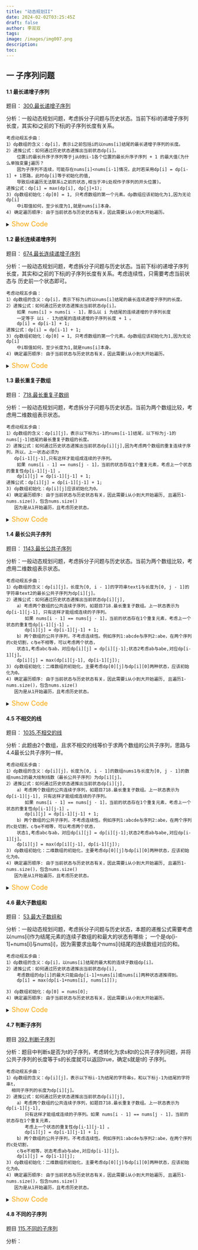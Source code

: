 ```yaml
---
title: "动态规划II"
date: 2024-02-02T03:25:45Z
draft: false
author: 李双双
tags:
image: /images/img007.png
description:
toc:
---
```


## 一 子序列问题
#### 1.1 最长递增子序列
题目： [300.最长递增子序列](https://leetcode.cn/problems/longest-increasing-subsequence/description/ "Visit 最长递增子序列!")

分析：一般动态规划问题，考虑拆分子问题与历史状态。当前下标i的递增子序列长度，其实和i之前的下标j的子序列长度有关系。
    
    考虑动规五步曲：
    1）dp数组的含义：dp[i]，表示i之前包括i的以nums[i]结尾的最长递增子序列的长度。
    2）递推公式：如何通过历史状态递推出当前状态dp[i]。
        位置i的最长升序子序列等于j从0到i-1各个位置的最长升序子序列 + 1 的最大值(为什么单独变量j遍历？
        因为子序列不连续，可能存在nums[i]<nums[i-1]情况，此时若采用dp[i] = dp[i-1] + 1思路，此时dp[i]等于初始化的值,
        导致后续遍历无法联系i之前的状态,相当于冲i处视作子序列的开头位置)。
    递推公式：dp[i] = max(dp[i], dp[j]+1);
    3) dp数组初始化：dp[0] = 1, 只考虑数组的第一个元素。dp数组应该初始化为1,因为无论dp[i]
        中i取值如何，至少长度为1,就是nums[i]本身。
    4) 确定遍历顺序: 由于当前状态与历史状态有关，因此需要i从小到大开始遍历。

<details>
<summary><font size="4" color="orange">Show Code</font></summary> 

``` c++
class Solution {
public:
    int lengthOfLIS(vector<int>& nums) {
       if (nums.size() <= 1) return nums.size();

       vector<int> dp(nums.size(), 1);
       dp[0] = 1;
       int result = 0;
       for (int i = 1; i < nums.size(); i++) {
            for (int j = 0; j < i; j++) {
                if (nums[i] > nums[j]) {
                    dp[i] = max(dp[i], dp[j]+1);
                }
            }
            result = max(result, dp[i]);
       }

       return result;
    }
};
```
</details>

#### 1.2 最长连续递增序列
题目： [674.最长连续递增子序列](https://leetcode.cn/problems/longest-continuous-increasing-subsequence/description/ "Visit 最长连续递增子序列!") 

分析：一般动态规划问题，考虑拆分子问题与历史状态。当前下标i的递增子序列长度，其实和i之前的下标j的子序列长度有关系。考虑连续性，只需要考虑当前状态与
历史前一个状态即可。

    考虑动规五步曲：
    1）dp数组的含义：dp[i]，表示下标为i的以nums[i]结尾的最长连续递增子序列的长度。
    2）递推公式：如何通过历史状态递推出当前状态dp[i]。
        如果 nums[i] > nums[i - 1]，那么以 i 为结尾的连续递增的子序列长度
        一定等于 以i - 1为结尾的连续递增的子序列长度 + 1 。
        dp[i] = dp[i-1] + 1;
    递推公式：dp[i] = dp[i-1] + 1;
    3) dp数组初始化：dp[0] = 1, 只考虑数组的第一个元素。dp数组应该初始化为1,因为无论dp[i]
        中i取值如何，至少长度为1,就是nums[i]本身。
    4) 确定遍历顺序: 由于当前状态与历史状态有关，因此需要i从小到大开始遍历。

<details>
<summary><font size="4" color="orange">Show Code</font></summary> 

``` c++
class Solution {
public:
    int findLengthOfLCIS(vector<int>& nums) {

       if (nums.size() <= 1) return nums.size();

       vector<int> dp(nums.size()+1, 1);
       dp[0] = 1;
       int result = 0;
       for(int i = 1; i < nums.size(); i++){
            if (nums[i] > nums[i-1]){
                dp[i] = dp[i-1] + 1;
            }
            result = max(result, dp[i]);
       }

       return result;
    }
};
```
</details>

#### 1.3 最长重复子数组
题目： [718.最长重复子数组](https://leetcode.cn/problems/maximum-length-of-repeated-subarray/description/, "Visit 最长重复子数组!")

分析：一般动态规划问题，考虑拆分子问题与历史状态。当前为两个数组比较，考虑用二维数组表示状态。

    考虑动规五步曲：
    1）dp数组的含义：dp[i][j]，表示以下标为i-1的nums[i-1]结尾，以下标为j-1的nums[j-1]结尾的最长重复子数组的长度。
    2）递推公式：如何通过历史状态递推出当前状态dp[i][j],因为考虑两个数组的重复连续子序列，所以，上一状态必须为
       dp[i-1][j-1],只有这样才能组成连续的子序列。
        如果 nums[i - 1] == nums[j - 1]，当前的状态存在1个重复元素，考虑上一个状态的重复性dp[i-1][j-1] 。
        dp[i][j] = dp[i-1][j-1] + 1;
    递推公式：dp[i][j] = dp[i-1][j-1] + 1;
    3) dp数组初始化：dp[i][j]应该初始化为0。
    4) 确定遍历顺序: 由于当前状态与历史状态有关，因此需要i从小到大开始遍历, 且遍历1-nums.size()，包含nums.size()
       因为是从1开始遍历，且考虑历史状态。

<details>
<summary><font size="4" color="orange">Show Code</font></summary> 

``` c++
class Solution {
public:
    int findLength(vector<int>& nums1, vector<int>& nums2) {
        vector<vector<int>> dp(nums1.size()+1, vector<int>(nums2.size()+1, 0));

        int result = 0;
        for (int i = 1; i <= nums1.size(); i++) {
            for (int j = 1; j <= nums2.size(); j++) {
                if (nums1[i-1] == nums2[j-1]) {
                    dp[i][j] = dp[i-1][j-1] + 1;
                }

                result = max(dp[i][j], result);
            }
        }
        return result;
    }
};
```
</details>


#### 1.4 最长公共子序列
题目： [1143.最长公共子序列](https://leetcode.cn/problems/longest-common-subsequence/description/, "Visit 最长公共子序列!")

分析：一般动态规划问题，考虑拆分子问题与历史状态。当前为两个数组比较，考虑用二维数组表示状态。

    考虑动规五步曲：
    1）dp数组的含义：dp[i][j]，长度为[0, i - 1]的字符串text1与长度为[0, j - 1]的字符串text2的最长公共子序列为dp[i][j]。
    2）递推公式：如何通过历史状态递推出当前状态dp[i][j], 
        a）考虑两个数组的公共连续子序列，如题目718.最长重复子数组。上一状态表示为dp[i-1][j-1], 只有这样才能组成连续的子序列。
           如果 nums[i - 1] == nums[j - 1]，当前的状态存在1个重复元素，考虑上一个状态的重复性dp[i-1][j-1] 。
           dp[i][j] = dp[i-1][j-1] + 1;
        b）两个数组的公共子序列，不考虑连续性。例如序列1:abcde与序列2:abe，在两个序列的c处切割，c与e不相等，可以考虑两个状态，
        状态1,考虑abc与ab，对应dp[i][j] = dp[i][j-1];状态2考虑ab与abe,对应dp[i-1][j]。
        dp[i][j] = max(dp[i][j-1], dp[i-1][j]);
    3) dp数组初始化：二维数组的初始化，主要考虑dp[0][j]与dp[i][0]两种状态，应该初始化为0。
    4) 确定遍历顺序: 由于当前状态与历史状态有关，因此需要i从小到大开始遍历, 且遍历1-nums.size()，包含nums.size()
       因为是从1开始遍历，且考虑历史状态。


<details>
<summary><font size="4" color="orange">Show Code</font></summary> 

``` c++
class Solution {
public:
    int longestCommonSubsequence(string text1, string text2) {

        vector<vector<int>> dp(text1.size()+1, vector<int>(text2.size()+1, 0));

        int result = 0;

        for (int i = 1; i <= text1.size(); i++) {
            for (int j = 1; j <= text2.size(); j++) {
                if (text1[i-1] == text2[j-1]) {
                    dp[i][j] = dp[i-1][j-1] + 1;
                } else {
                    dp[i][j] = max(dp[i][j-1], dp[i-1][j]);
                }
                
                result = max(result, dp[i][j]);
            }
        }

        return result;
    }
};
```
</details>

#### 4.5 不相交的线
题目： [1035.不相交的线](https://leetcode.cn/problems/uncrossed-lines/description/, "Visit 不相交的线!")

分析：此题由2个数组，且求不相交的线等价于求两个数组的公共子序列，思路与4.4最长公共子序列一样。

    考虑动规五步曲：
    1）dp数组的含义：dp[i][j]，长度为[0, i - 1]的数组nums1与长度为[0, j - 1]的数组nums2的最大绘制线数（最长公共子序列）为dp[i][j]。
    2）递推公式：如何通过历史状态递推出当前状态dp[i][j], 
        a）考虑两个数组的公共连续子序列，如题目718.最长重复子数组。上一状态表示为dp[i-1][j-1], 只有这样才能组成连续的子序列。
           如果 nums[i - 1] == nums[j - 1]，当前的状态存在1个重复元素，考虑上一个状态的重复性dp[i-1][j-1] 。
           dp[i][j] = dp[i-1][j-1] + 1;
        b）两个数组的公共子序列，不考虑连续性。例如序列1:abcde与序列2:abe，在两个序列的c处切割，c与e不相等，可以考虑两个状态，
        状态1,考虑abc与ab，对应dp[i][j] = dp[i][j-1];状态2考虑ab与abe,对应dp[i-1][j]。
        dp[i][j] = max(dp[i][j-1], dp[i-1][j]);
    3) dp数组初始化：二维数组的初始化，主要考虑dp[0][j]与dp[i][0]两种状态，应该初始化为0。
    4) 确定遍历顺序: 由于当前状态与历史状态有关，因此需要i从小到大开始遍历, 且遍历1-nums.size()，包含nums.size()
       因为是从1开始遍历，且考虑历史状态。

<details>
<summary><font size="4" color="orange">Show Code</font></summary> 

``` c++
class Solution {
public:
    int maxUncrossedLines(vector<int>& nums1, vector<int>& nums2) {
        vector<vector<int>> dp(nums1.size() + 1, vector<int>(nums2.size() + 1, 0));

        int result = 0;
        for (int i = 1; i <= nums1.size(); i++) {
            for (int j = 1; j <= nums2.size(); j++) {
                if (nums1[i-1] == nums2[j-1]) {
                    dp[i][j] = dp[i-1][j-1] + 1;
                } else {
                    dp[i][j] = max(dp[i][j-1], dp[i-1][j]);
                }

                result = max(result, dp[i][j]);
            }
        }
        return result;
    }
};
```
</details>

#### 4.6 最大子数组和
题目： [53.最大子数组和](https://leetcode.cn/problems/maximum-subarray/description/, "Visit 最大子数组和!")

分析：一般动态规划问题，考虑拆分子问题与历史状态，本题的递推公式需要考虑以nums[i]作为结尾元素的连续子数组的和最大的状态有哪些；
一个是dp[i-1]+nums[i]与nums[i]，因为需要求出每个nums[i]结尾的连续数组对应的和。

    考虑动规五步曲：
    1）dp数组的含义：dp[i]，以nums[i]结尾的最大和的连续子数组dp[i]。
    2）递推公式：如何通过历史状态递推出当前状态dp[i],
        考虑数组的dp[i]的最大只能由dp[i-1]+nums[i]或nums[i]两种状态递推得到。
        dp[i] = max(dp[i-1+nums[i], nums[i]]); 
        
    3) dp数组初始化：dp[0] = nums[0];
    4) 确定遍历顺序: 由于当前状态与历史状态有关，因此需要i从小到大开始遍历。


<details>
<summary><font size="4" color="orange">Show Code</font></summary> 

``` c++
class Solution {
public:
    int maxSubArray(vector<int>& nums) {
        
        if (nums.size() == 1) return nums[0];

        vector<int> dp(nums.size()+1, 0);
        dp[0] = nums[0];
        int result = dp[0];
        for (int i = 1; i < nums.size(); i++) {
            dp[i] = max(dp[i-1] + nums[i], nums[i]);

            result = max(result, dp[i]);
        }

        return result;
    }
};
```
</details>

#### 4.7 判断子序列
题目 [392.判断子序列](https://leetcode.cn/problems/is-subsequence/description/, "判断子序列")

分析：题目中判断s是否为t的子序列，考虑转化为求s和t的公共子序列问题，并将公共子序列的长度等于s的长度就可以返回true，确定s就是t的
子序列。

    考虑动规五步曲：
    1）dp数组的含义：dp[i][j]，表示以下标i-1为结尾的字符串s，和以下标j-1为结尾的字符串t，
      相同子序列的长度为dp[i][j]。
    2）递推公式：如何通过历史状态递推出当前状态dp[i][j], 
        a）考虑两个数组的公共连续子序列，如题目718.最长重复子数组。上一状态表示为dp[i-1][j-1], 
           只有这样才能组成连续的子序列。如果 nums[i - 1] == nums[j - 1]，当前的状态存在1个重复元素，
           考虑上一个状态的重复性dp[i-1][j-1] 。
           dp[i][j] = dp[i-1][j-1] + 1;
        b）两个数组的公共子序列，不考虑连续性。例如序列1:abcde与序列2:abe，在两个序列的c处切割，
        c与e不相等，状态考虑ab与abe,对应dp[i-1][j]。
        dp[i][j] = dp[i-1][j];
    3) dp数组初始化：二维数组的初始化，主要考虑dp[0][j]与dp[i][0]两种状态，应该初始化为0。
    4) 确定遍历顺序: 由于当前状态与历史状态有关，因此需要i从小到大开始遍历, 且遍历1-nums.size()，包含nums.size()
       因为是从1开始遍历，且考虑历史状态。

<details>
<summary><font size="4" color="orange">Show Code</font></summary> 

``` c++
class Solution {
public:
    bool isSubsequence(string s, string t) {

        if (s.empty()) return true;
       
        vector<vector<int>>dp(t.size()+1, vector<int>(s.size()+1, 0));

        for (int i = 1; i <= t.size(); i++) {
            for (int j = 1; j <= s.size(); j++) {
                if (t[i-1] == s[j-1]) {
                    dp[i][j] = dp[i-1][j-1] + 1;
                } else {
                    dp[i][j] = dp[i-1][j];
                }

                if (dp[i][j] == s.size()) {
                    return true;
                }
            }
        }

        return false;   
    }
};

```
</details>

#### 4.8 不同的子序列
题目 [115.不同的子序列](https://leetcode.cn/problems/distinct-subsequences/description/, "不同的子序列")

分析：

